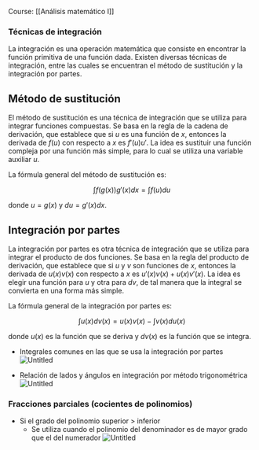 Course: [[Análisis matemático I]]
### Técnicas de integración
La integración es una operación matemática que consiste en encontrar la función primitiva de una función dada. Existen diversas técnicas de integración, entre las cuales se encuentran el método de sustitución y la integración por partes.

## Método de sustitución
El método de sustitución es una técnica de integración que se utiliza para integrar funciones compuestas. Se basa en la regla de la cadena de derivación, que establece que si $u$ es una función de $x$, entonces la derivada de $f(u)$ con respecto a $x$ es $f'(u)u'$. La idea es sustituir una función compleja por una función más simple, para lo cual se utiliza una variable auxiliar $u$.

La fórmula general del método de sustitución es:

$$\int f(g(x))g'(x)dx = \int f(u)du$$

donde $u=g(x)$ y $du=g'(x)dx$.

## Integración por partes
La integración por partes es otra técnica de integración que se utiliza para integrar el producto de dos funciones. Se basa en la regla del producto de derivación, que establece que si $u$ y $v$ son funciones de $x$, entonces la derivada de $u(x)v(x)$ con respecto a $x$ es $u'(x)v(x)+u(x)v'(x)$. La idea es elegir una función para $u$ y otra para $dv$, de tal manera que la integral se convierta en una forma más simple.

La fórmula general de la integración por partes es:

$$\int u(x)dv(x) = u(x)v(x) - \int v(x)du(x)$$

donde $u(x)$ es la función que se deriva y $dv(x)$ es la función que se integra.

- Integrales comunes en las que se usa la integración por partes![Untitled](_private/Images/Técnicas%20de%20Integración%20de%20una%20variable/Untitled%203.png)

- Relación de lados y ángulos en integración por método trigonométrica![Untitled](_private/Images/Técnicas%20de%20Integración%20de%20una%20variable/Untitled%204.png)


### Fracciones parciales (cocientes de polinomios)
- Si el grado del polinomio superior > inferior
    - Se utiliza cuando el polinomio del denominador es de mayor grado que el del numerador
    ![Untitled](_private/Images/Técnicas%20de%20Integración%20de%20una%20variable/Untitled%205.png)

